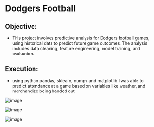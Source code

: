 # Dodgers Football 
## Objective: 

- This project involves predictive analysis for Dodgers football games, using historical data to predict future game outcomes. The analysis includes data cleaning, feature engineering, model training, and evaluation.

## Execution: 

- using python pandas, sklearn,  numpy and matplotlib I was able to predict attendance at a game based on variables like weather, and merchandize being handed out


![image](https://github.com/sbitar2024/SheyamPortfolio.GitHub.io/assets/171313362/e4790e63-de44-43e3-be62-22bd00e56460)

![image](https://github.com/sbitar2024/SheyamPortfolio.GitHub.io/assets/171313362/9d424860-b94f-4fe9-8448-9083663f8bc9)

![image](https://github.com/sbitar2024/SheyamPortfolio.GitHub.io/assets/171313362/abf4ff1b-8f49-46a5-b5a4-a5a83d3bcba9)


